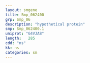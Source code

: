 ```yaml
---
layout: smgene
title: Smp_062400
grp: Smp_06
description: "hypothetical protein"
smp: Smp_062400.1
uniprot: "G4VJA8"
length:   285
cdd: "ns"
kk: ns
categories: sm
---
```

